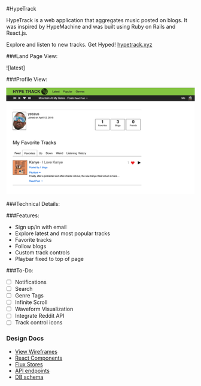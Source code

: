 #HypeTrack

HypeTrack is a web application that aggregates music posted on blogs. It was inspired by HypeMachine and was built using Ruby on Rails and React.js.

Explore and listen to new tracks. Get Hyped! [hypetrack.xyz](http://www.hypetrack.xyz/)

###Land Page View:

![latest]

###Profile View:

![profile]

###Technical Details:

###Features:
* Sign up/in with email
* Explore latest and most popular tracks
* Favorite tracks
* Follow blogs
* Custom track controls
* Playbar fixed to top of page

###To-Do:
* [ ] Notifications
* [ ] Search
* [ ] Genre Tags
* [ ] Infinite Scroll
* [ ] Waveform Visualization
* [ ] Integrate Reddit API
* [ ] Track control icons

### Design Docs
* [View Wireframes][views]
* [React Components][components]
* [Flux Stores][stores]
* [API endpoints][api-endpoints]
* [DB schema][schema]

[profile]: ./app/assets/images/profile.png

[views]: ./project-proposal-master/docs/views.md
[components]: ./docs/components.md
[stores]: ./docs/stores.md
[api-endpoints]: ./docs/api-endpoints.md
[schema]: ./docs/schema.md
